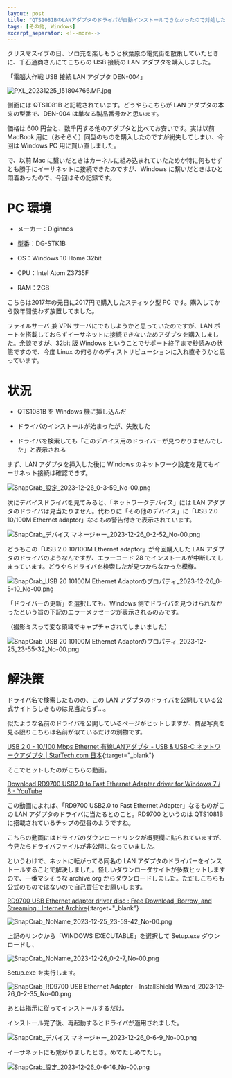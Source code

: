 ```yaml
---
layout: post
title: "QTS1081BのLANアダプタのドライバが自動インストールできなかったので対処した"
tags: [その他, Windows]
excerpt_separator: <!--more-->
---
```


クリスマスイブの日、ソロ充を楽しもうと秋葉原の電気街を散策していたときに、千石通商さんにてこちらの USB 接続の LAN アダプタを購入しました。

「電脳大作戦 USB 接続 LAN アダプタ DEN-004」

![PXL_20231225_151804766.MP.jpg](..\..\..\assets\img\post\2023-12-26\PXL_20231225_151804766.MP.jpg)

側面には QTS1081B と記載されています。どうやらこちらが LAN アダプタの本来の型番で、DEN-004 は単なる製品番号かと思います。

価格は 600 円台と、数千円する他のアダプタと比べてお安いです。実は以前 MacBook 用に（おそらく）同型のものを購入したのですが紛失してしまい、今回は Windows  PC 用に買い直しました。

で、以前 Mac に繋いだときはカーネルに組み込まれていたためか特に何もせずとも勝手にイーサネットに接続できたのですが、Windows に繋いだときはひと悶着あったので、今回はその記録です。

<!--more-->

# PC 環境

- メーカー：Diginnos

- 型番：DG-STK1B

- OS：Windows 10 Home 32bit

- CPU：Intel Atom Z3735F

- RAM：2GB

こちらは2017年の元日に2017円で購入したスティック型 PC です。購入してから数年間使わず放置してました。

ファイルサーバ 兼 VPN サーバにでもしようかと思っていたのですが、LAN ポートを搭載しておらずイーサネットに接続できないためアダプタを購入しました。余談ですが、32bit 版 Windows ということでサポート終了まで秒読みの状態ですので、今度 Linux の何らかのディストリビューションに入れ直そうかと思っています。

# 状況

- QTS1081B を Windows 機に挿し込んだ

- ドライバのインストールが始まったが、失敗した

- ドライバを検索しても「このデバイス用のドライバーが見つかりませんでした」と表示される

まず、LAN アダプタを挿入した後に Windows のネットワーク設定を見てもイーサネット接続は確認できず。

![SnapCrab_設定_2023-12-26_0-3-59_No-00.png](..\..\..\assets\img\post\2023-12-26\SnapCrab_設定_2023-12-26_0-3-59_No-00.png)

次にデバイスドライバを見てみると、「ネットワークデバイス」には LAN アダプタのドライバは見当たりません。代わりに「その他のデバイス」に「USB 2.0 10/100M Ethernet adaptor」なるもの警告付きで表示されています。

![SnapCrab_デバイス マネージャー_2023-12-26_0-2-52_No-00.png](..\..\..\assets\img\post\2023-12-26\SnapCrab_デバイス%20マネージャー_2023-12-26_0-2-52_No-00.png)

どうもこの「USB 2.0 10/100M Ethernet adaptor」が今回購入した LAN アダプタのドライバのようなんですが、エラーコード 28 でインストールが中断してしまっています。どうやらドライバを検索したが見つからなかった模様。

![SnapCrab_USB 20 10100M Ethernet Adaptorのプロパティ_2023-12-26_0-5-10_No-00.png](..\..\..\assets\img\post\2023-12-26\SnapCrab_USB%2020%2010100M%20Ethernet%20Adaptorのプロパティ_2023-12-26_0-5-10_No-00.png)

「ドライバーの更新」を選択しても、Windows 側でドライバを見つけられなかったという旨の下記のエラーメッセージが表示されるのみです。

（撮影ミスって変な領域でキャプチャされてしまいました）

![SnapCrab_USB 20 10100M Ethernet Adaptorのプロパティ_2023-12-25_23-55-32_No-00.png](..\..\..\assets\img\post\2023-12-26\SnapCrab_USB%2020%2010100M%20Ethernet%20Adaptorのプロパティ_2023-12-25_23-55-32_No-00.png)

# 解決策

ドライバ名で検索したものの、この LAN アダプタのドライバを公開している公式サイトらしきものは見当たらず…。

似たような名前のドライバを公開しているページがヒットしますが、商品写真を見る限りこちらは名前が似ているだけの別物です。

[USB 2.0 - 10/100 Mbps Ethernet 有線LANアダプタ - USB &amp; USB-C ネットワークアダプタ \| StarTech.com 日本](https://www.startech.com/ja-jp/networking-io/usb2100){:target="_blank"}

そこでヒットしたのがこちらの動画。

[Download RD9700 USB2.0 to Fast Ethernet Adapter driver for Windows 7 / 8 - YouTube](https://youtu.be/DzkiH-Tu4KA)

この動画によれば、「RD9700 USB2.0 to Fast Ethernet Adapter」なるものがこの LAN アダプタのドライバに当たるとのこと。RD9700 というのは QTS1081B に搭載されているチップの型番のようですね。

こちらの動画にはドライバのダウンロードリンクが概要欄に貼られていますが、今見たらドライバファイルが非公開になっていました。

というわけで、ネットに転がってる同名の LAN アダプタのドライバーをインストールすることで解決しました。怪しいダウンローダサイトが多数ヒットしますので、一番マシそうな archive.org からダウンロードしました。ただしこちらも公式のものではないので自己責任でお願いします。

[RD9700 USB Ethernet adapter driver disc : Free Download, Borrow, and Streaming : Internet Archive](https://archive.org/details/rd9700){:target="_blank"}

![SnapCrab_NoName_2023-12-25_23-59-42_No-00.png](..\..\..\assets\img\post\2023-12-26\SnapCrab_NoName_2023-12-25_23-59-42_No-00.png)

上記のリンクから「WINDOWS EXECUTABLE」を選択して Setup.exe ダウンロードし、

![SnapCrab_NoName_2023-12-26_0-2-7_No-00.png](..\..\..\assets\img\post\2023-12-26\SnapCrab_NoName_2023-12-26_0-2-7_No-00.png)

Setup.exe を実行します。

![SnapCrab_RD9700 USB Ethernet Adapter - InstallShield Wizard_2023-12-26_0-2-35_No-00.png](..\..\..\assets\img\post\2023-12-26\SnapCrab_RD9700%20USB%20Ethernet%20Adapter%20-%20InstallShield%20Wizard_2023-12-26_0-2-35_No-00.png)

あとは指示に従ってインストールするだけ。

インストール完了後、再起動するとドライバが適用されました。

![SnapCrab_デバイス マネージャー_2023-12-26_0-6-9_No-00.png](..\..\..\assets\img\post\2023-12-26\SnapCrab_デバイス%20マネージャー_2023-12-26_0-6-9_No-00.png)

イーサネットにも繋がりましたとさ。めでたしめでたし。

![SnapCrab_設定_2023-12-26_0-6-16_No-00.png](..\..\..\assets\img\post\2023-12-26\SnapCrab_設定_2023-12-26_0-6-16_No-00.png)
